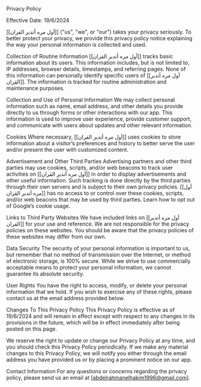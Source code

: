 Privacy Policy

Effective Date: 19/6/2024

[[أول مره أتدبر القران]] ("us", "we", or "our") takes your privacy seriously. To better protect your privacy, we provide this privacy policy notice explaining the way your personal information is collected and used.

Collection of Routine Information
[[أول مره أتدبر القران]] tracks basic information about its users. This information includes, but is not limited to, IP addresses, browser details, timestamps, and referring pages. None of this information can personally identify specific users of [[أول مره أتدبر القران]]. The information is tracked for routine administration and maintenance purposes.

Collection and Use of Personal Information
We may collect personal information such as name, email address, and other details you provide directly to us through forms or other interactions with our app. This information is used to improve user experience, provide customer support, and communicate with users about updates and other relevant information.

Cookies
Where necessary, [[أول مره أتدبر القران]] uses cookies to store information about a visitor’s preferences and history to better serve the user and/or present the user with customized content.

Advertisement and Other Third Parties
Advertising partners and other third parties may use cookies, scripts, and/or web beacons to track user activities on [[أول مره أتدبر القران]] in order to display advertisements and other useful information. Such tracking is done directly by the third parties through their own servers and is subject to their own privacy policies. [[أول مره أتدبر القران]] has no access to or control over these cookies, scripts, and/or web beacons that may be used by third parties. Learn how to opt out of Google’s cookie usage.

Links to Third Party Websites
We have included links on [[أول مره أتدبر القران]] for your use and reference. We are not responsible for the privacy policies on these websites. You should be aware that the privacy policies of these websites may differ from our own.

Data Security
The security of your personal information is important to us, but remember that no method of transmission over the Internet, or method of electronic storage, is 100% secure. While we strive to use commercially acceptable means to protect your personal information, we cannot guarantee its absolute security.

User Rights
You have the right to access, modify, or delete your personal information that we hold. If you wish to exercise any of these rights, please contact us at the email address provided below.

Changes To This Privacy Policy
This Privacy Policy is effective as of 19/6/2024 and will remain in effect except with respect to any changes in its provisions in the future, which will be in effect immediately after being posted on this page.

We reserve the right to update or change our Privacy Policy at any time, and you should check this Privacy Policy periodically. If we make any material changes to this Privacy Policy, we will notify you either through the email address you have provided us or by placing a prominent notice on our app.

Contact Information
For any questions or concerns regarding the privacy policy, please send us an email at [abdelrahmanelhakim1996@gmail.com].

